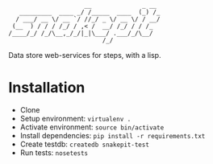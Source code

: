 ```
                     __              _ __ 
   _________  ____ _/ /_____  ____  (_) /_
  / ___/ __ \/ __ `/ //_/ _ \/ __ \/ / __/
 (__  ) / / / /_/ / ,< /  __/ /_/ / / /_  
/____/_/ /_/\__,_/_/|_|\___/ .___/_/\__/  
                          /_/             
```

Data store web-services for steps, with a lisp.

Installation
=============

* Clone
* Setup environment: `virtualenv .`
* Activate environment: `source bin/activate`
* Install dependencies: `pip install -r requirements.txt`
* Create testdb: `createdb snakepit-test`
* Run tests: `nosetests`
